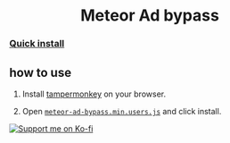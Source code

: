 <h1 align="center">Meteor Ad bypass</h1>

### [Quick install](https://github.com/Powie69/meteor-ad-bypass/raw/refs/heads/main/meteor-ad-bypass.min.user.js)

## how to use

1. Install [tampermonkey](https://www.tampermonkey.net/#download) on your browser.

2. Open [`meteor-ad-bypass.min.users.js`](https://github.com/Powie69/meteor-ad-bypass/raw/refs/heads/main/meteor-ad-bypass.min.user.js) and click install.

[![Support me on Ko-fi](https://ko-fi.com/img/githubbutton_sm.svg)](https://ko-fi.com/K3K11CEG9V)